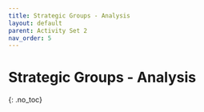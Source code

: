```yaml
---
title: Strategic Groups - Analysis
layout: default
parent: Activity Set 2
nav_order: 5
---
```

# Strategic Groups - Analysis
{: .no_toc}